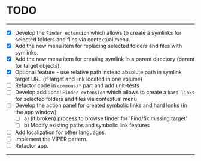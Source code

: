 # TODO

---

- [x] Develop the `Finder extension`  which allows to create a symlinks for selected folders and files via contextual menu.
- [x]  Add the new menu item for replacing selected folders and files with symlinks.
- [x]  Add the new menu item for creating symlink in a parent directory (parent for target objects).
- [x]  Optional feature - use relative path instead absolute path in symlink target URL (if target and link located in one volume)
- [ ]  Refactor code in `commons/*` part and add unit-tests
- [ ]  Develop additional `Finder extension`  which allows to create a `hard links` for selected folders and files via contextual menu
- [ ] Develop the action panel for created symbolic links  and hard lonks (in the app window): 
  - [ ] a) (if broken) process to browse finder for 'Find/fix missing target'
  - [ ] b) Modify existing paths and symbolic link features
- [ ]  Add localization for other languages.
- [ ]  Implement the VIPER pattern.
- [ ]  Refactor app.

---

